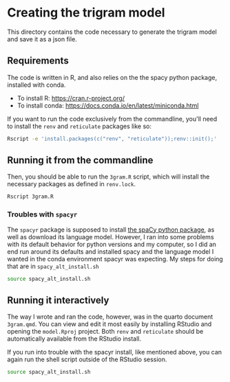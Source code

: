 # Creating the trigram model

This directory contains the code necessary to generate the trigram model and save it as a json file.

## Requirements

The code is written in R, and also relies on the the spacy python package, installed with conda.

-   To install R: <https://cran.r-project.org/>
-   To install conda: <https://docs.conda.io/en/latest/miniconda.html>

If you want to run the code exclusively from the commandline, you'll need to install the `renv` and `reticulate` packages like so:

``` bash
Rscript -e 'install.packages(c("renv", "reticulate"));renv::init();'
```

## Running it from the commandline

Then, you should be able to run the `3gram.R` script, which will install the necessary packages as defined in `renv.lock`.

``` bash
Rscript 3gram.R
```

### Troubles with `spacyr`

The `spacyr` package is supposed to install [the spaCy python package](https://spacy.io/), as well as download its language model. However, I ran into some problems with its default behavior for python versions and my computer, so I did an end run around its defaults and installed spacy and the language model I wanted in the conda environment spacyr was expecting. My steps for doing that are in `spacy_alt_install.sh`

``` bash
source spacy_alt_install.sh
```

## Running it interactively

The way I wrote and ran the code, however, was in the quarto document `3gram.qmd`. You can view and edit it most easily by installing RStudio and opening the `model.Rproj` project. Both `renv` and `reticulate` should be automatically available from the RStudio install.

If you run into trouble with the spacyr install, like mentioned above, you can again run the shell script outside of the RStudio session.

``` bash
source spacy_alt_install.sh
```
